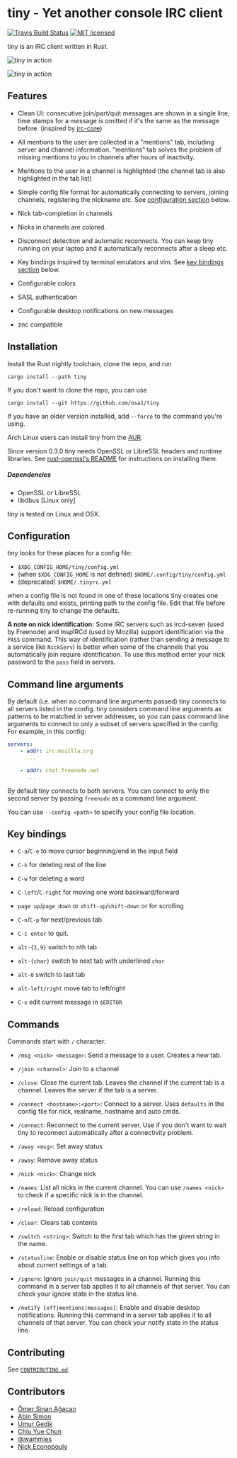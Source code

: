# tiny - Yet another console IRC client

[![Travis Build Status](https://travis-ci.org/osa1/tiny.svg?branch=master)](https://travis-ci.org/osa1/tiny)
[![MIT licensed](https://img.shields.io/badge/license-MIT-blue.svg)](./LICENSE)

tiny is an IRC client written in Rust.

![tiny in action](tiny.png)

![tiny in action](tiny_mac.png)

## Features

- Clean UI: consecutive join/part/quit messages are shown in a single line, time
  stamps for a message is omitted if it's the same as the message before.
  (inspired by [irc-core](https://github.com/glguy/irc-core))

- All mentions to the user are collected in a "mentions" tab, including server
  and channel information. "mentions" tab solves the problem of missing mentions
  to you in channels after hours of inactivity.

- Mentions to the user in a channel is highlighted (the channel tab is also
  highlighted in the tab list)

- Simple config file format for automatically connecting to servers, joining
  channels, registering the nickname etc. See [configuration
  section](#configuration) below.

- Nick tab-completion in channels

- Nicks in channels are colored.

- Disconnect detection and automatic reconnects. You can keep tiny running on
  your laptop and it automatically reconnects after a sleep etc.

- Key bindings inspired by terminal emulators and vim. See [key bindings
  section](#key-bindings) below.

- Configurable colors

- SASL authentication

- Configurable desktop notifications on new messages

- znc compatible

## Installation

Install the Rust nightly toolchain, clone the repo, and run

```
cargo install --path tiny
```

If you don't want to clone the repo, you can use

```
cargo install --git https://github.com/osa1/tiny
```

If you have an older version installed, add `--force` to the command you're
using.

Arch Linux users can install tiny from the
[AUR](https://aur.archlinux.org/packages/tiny-irc-client-git/).

Since version 0.3.0 tiny needs OpenSSL or LibreSSL headers and runtime
libraries. See [rust-openssl's
README](https://github.com/sfackler/rust-openssl#linux) for instructions on
installing them.

##### Dependencies

* OpenSSL or LibreSSL
* libdbus [Linux only]

tiny is tested on Linux and OSX.

## Configuration

tiny looks for these places for a config file:

- `$XDG_CONFIG_HOME/tiny/config.yml`
- (when `$XDG_CONFIG_HOME` is not defined) `$HOME/.config/tiny/config.yml`
- (deprecated) `$HOME/.tinyrc.yml`

when a config file is not found in one of these locations tiny creates one with
defaults and exists, printing path to the config file. Edit that file before
re-running tiny to change the defaults.

**A note on nick identification:** Some IRC servers such as ircd-seven (used by
Freenode) and InspIRCd (used by Mozilla) support identification via the `PASS`
command. This way of identification (rather than sending a message to a service
like `NickServ`) is better when some of the channels that you automatically
join require identification. To use this method enter your nick password to the
`pass` field in servers.

## Command line arguments

By default (i.e. when no command line arguments passed) tiny connects to all
servers listed in the config. tiny considers command line arguments as patterns
to be matched in server addresses, so you can pass command line arguments to
connect to only a subset of servers specified in the config. For example, in
this config:

```yaml
servers:
    - addr: irc.mozilla.org
      ...

    - addr: chat.freenode.net
      ...
```

By default tiny connects to both servers. You can connect to only the second
server by passing `freenode` as a command line argument.

You can use `--config <path>` to specify your config file location.

## Key bindings

- `C-a`/`C-e` to move cursor beginning/end in the input field

- `C-k` for deleting rest of the line

- `C-w` for deleting a word

- `C-left`/`C-right` for moving one word backward/forward

- `page up`/`page down` or `shift-up`/`shift-down` or  for scrolling

- `C-n`/`C-p` for next/previous tab

- `C-c enter` to quit.

- `alt-{1,9}` switch to nth tab

- `alt-{char}` switch to next tab with underlined `char`

- `alt-0` switch to last tab

- `alt-left/right` move tab to left/right

- `C-x` edit current message in `$EDITOR`

## Commands

Commands start with `/` character.

- `/msg <nick> <message>`: Send a message to a user. Creates a new tab.

- `/join <channel>`: Join to a channel

- `/close`: Close the current tab. Leaves the channel if the current tab is a
  channel. Leaves the server if the tab is a server.

- `/connect <hostname>:<port>`: Connect to a server. Uses `defaults` in the
  config file for nick, realname, hostname and auto cmds.

- `/connect`: Reconnect to the current server. Use if you don't want to wait
  tiny to reconnect automatically after a connectivity problem.

- `/away <msg>`: Set away status

- `/away`: Remove away status

- `/nick <nick>`: Change nick

- `/names`: List all nicks in the current channel. You can use `/names <nick>` to
  check if a specific nick is in the channel.

- `/reload`: Reload configuration

- `/clear`: Clears tab contents

- `/switch <string>`: Switch to the first tab which has the given string in the name.

- `/statusline`: Enable or disable status line on top which gives you info about
  current settings of a tab.

- `/ignore`: Ignore `join/quit` messages in a channel. Running this command in
  a server tab applies it to all channels of that server. You can check your
  ignore state in the status line.

- `/notify [off|mentions|messages]`: Enable and disable desktop notifications.
  Running this command in a server tab applies it to all channels of that
  server. You can check your notify state in the status line.

## Contributing

See [`CONTRIBUTING.md`](CONTRIBUTING.md).

## Contributors

- [Ömer Sinan Ağacan](https://github.com/osa1)
- [Abin Simon](https://github.com/meain)
- [Umur Gedik](https://github.com/umurgdk)
- [Chiu Yue Chun](https://github.com/BrianOn99)
- [@wammies](https://github.com/wammies)
- [Nick Econopouly](https://github.com/wrycode)
